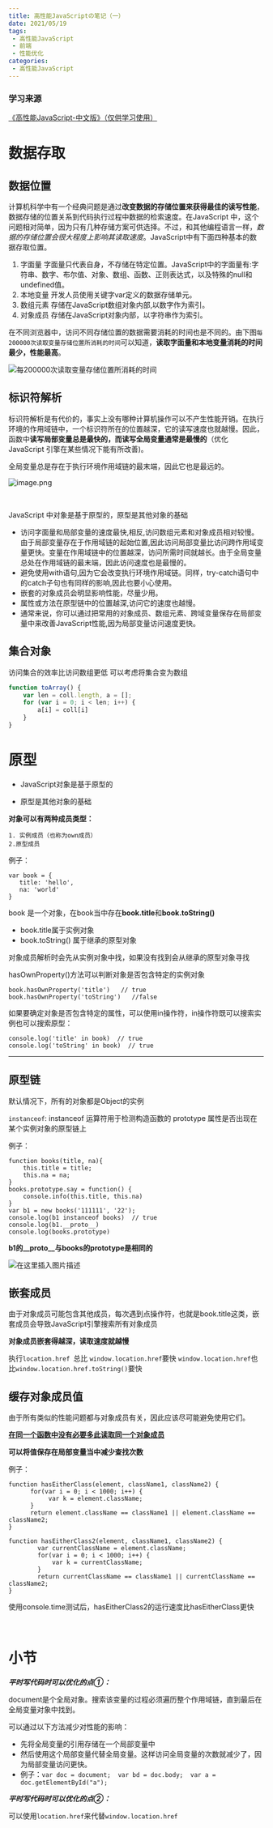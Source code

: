 ```yaml
---
title: 高性能JavaScriptの笔记（一）
date: 2021/05/19
tags:
 - 高性能JavaScript
 - 前端
 - 性能优化
categories:
 - 高性能JavaScript
---
```


### 学习来源
[《高性能JavaScript-中文版》（仅供学习使用）](https://gitee.com/wzcjovand/high_performance_javascript)

# 数据存取

## 数据位置
计算机科学中有一个经典问题是通过**改变数据的存储位置来获得最佳的读写性能**，数据存储的位置关系到代码执行过程中数据的检索速度。在JavaScript 中，这个问题相对简单，因为只有几种存储方案可供选择。不过，和其他编程语言一样，*数据的存储位置会很大程度上影响其读取速度*。JavaScript中有下面四种基本的数据存取位置。

1. 字面量
	字面量只代表自身，不存储在特定位置。JavaScript中的字面量有:字符串、数字、布尔值、对象、数组、函数、正则表达式，以及特殊的null和undefined值。
2. 本地变量
	开发人员使用关键字var定义的数据存储单元。
3. 数组元素
	存储在JavaScript数组对象内部,以数字作为索引。
4. 对象成员
	存储在JavaScript对象内部，以字符串作为索引。
	
在不同浏览器中，访问不同存储位置的数据需要消耗的时间也是不同的。由下图```每200000次读取变量存储位置所消耗的时间```可以知道，**读取字面量和本地变量消耗的时间最少，性能最高**。

![每200000次读取变量存储位置所消耗的时间](https://p3-juejin.byteimg.com/tos-cn-i-k3u1fbpfcp/b8a774378364406aa1a4f817e90892ad~tplv-k3u1fbpfcp-zoom-1.image)

## 标识符解析
标识符解析是有代价的，事实上没有哪种计算机操作可以不产生性能开销。在执行环境的作用域链中，一个标识符所在的位置越深，它的读写速度也就越慢。因此，函数中**读写局部变量总是最快的，而读写全局变量通常是最慢的**（优化JavaScript 引擎在某些情况下能有所改善)。

全局变量总是存在于执行环境作用域链的最末端，因此它也是最远的。


![image.png](https://p9-juejin.byteimg.com/tos-cn-i-k3u1fbpfcp/4740261c5ad645e18550b463f2150540~tplv-k3u1fbpfcp-watermark.image)

<br>

JavaScript 中对象是基于原型的，原型是其他对象的基础

* 访问字面量和局部变量的速度最快,相反,访问数组元素和对象成员相对较慢。由于局部变量存在于作用域链的起始位置,因此访问局部变量比访问跨作用域变量更快。变量在作用域链中的位置越深，访问所需时间就越长。由于全局变量总处在作用域链的最末端，因此访问速度也是最慢的。
 * 避免使用with语句,因为它会改变执行环境作用域链。同样，try-catch语句中的catch子句也有同样的影响,因此也要小心使用。
* 嵌套的对象成员会明显影响性能，尽量少用。
* 属性或方法在原型链中的位置越深,访问它的速度也越慢。
* 通常来说，你可以通过把常用的对象成员、数组元素、跨域变量保存在局部变量中来改善JavaScript性能,因为局部变量访问速度更快。

## 集合对象
访问集合的效率比访问数组更低
可以考虑将集合变为数组

```javascript
function toArray() {
	var len = coll.length, a = [];
	for (var i = 0; i < len; i++) {
		a[i] = coll[i]
	}
}
```

# 原型

* JavaScript对象是基于原型的

* 原型是其他对象的基础

**对象可以有两种成员类型：**
    
    1. 实例成员（也称为own成员） 
    2.原型成员
    
 例子：
 ```
 var book = {
    title: 'hello',
    na: 'world'
 }
 ```
 
 

 book 是一个对象，在book当中存在**book.title**和**book.toString()**
 
* book.title属于实例对象
* book.toString() 属于继承的原型对象

对象成员解析时会先从实例对象中找，如果没有找到会从继承的原型对象寻找

hasOwnProperty()方法可以判断对象是否包含特定的实例对象
```
book.hasOwnProperty('title')   // true
book.hasOwnProperty('toString')   //false
```

如果要确定对象是否包含特定的属性，可以使用in操作符，in操作符既可以搜索实例也可以搜索原型：
```
console.log('title' in book)  // true
console.log('toString' in book)  // true
```

* * *


## 原型链

默认情况下，所有的对象都是Object的实例

`instanceof`: instanceof 运算符用于检测构造函数的 prototype 属性是否出现在某个实例对象的原型链上

例子：
```
function books(title, na){
    this.title = title;
    this.na = na;
}
books.prototype.say = function() {
    console.info(this.title, this.na)
}
var b1 = new books('111111', '22');
console.log(b1 instanceof books)  // true
console.log(b1.__proto__)
console.log(books.prototype)
```
**b1的__proto__与books的prototype是相同的**

![在这里插入图片描述](https://p3-juejin.byteimg.com/tos-cn-i-k3u1fbpfcp/d96bbc3f46d842d6a6bbf6a574253f08~tplv-k3u1fbpfcp-zoom-1.image)



## 嵌套成员

由于对象成员可能包含其他成员，每次遇到点操作符，也就是book.title这类，嵌套成员会导致JavaScript引擎搜索所有对象成员


**对象成员嵌套得越深，读取速度就越慢**

执行`location.href `总比 `window.location.href`要快
`window.location.href`也比`window.location.href.toString()`要快


## 缓存对象成员值

由于所有类似的性能问题都与对象成员有关，因此应该尽可能避免使用它们。

<u>**在同一个函数中没有必要多此读取同一个对象成员**</u>

**可以将值保存在局部变量当中减少查找次数**

例子：
```
function hasEitherClass(element, className1, className2) {
      for(var i = 0; i < 1000; i++) {
           var k = element.className;
      }
      return element.className == className1 || element.className == className2;
} 
```
```
function hasEitherClass2(element, className1, className2) {
        var currentClassName = element.className;
        for(var i = 0; i < 1000; i++) {
            var k = currentClassName;
        }                                
        return currentClassName == className1 || currentClassName == className2;
}
```
使用console.time测试后，hasEitherClass2的运行速度比hasEitherClass更快

<br>

# 小节

***平时写代码时可以优化的点①：***

document是个全局对象。搜索该变量的过程必须遍历整个作用域链，直到最后在全局变量对象中找到。

可以通过以下方法减少对性能的影响：
* 先将全局变量的引用存储在一个局部变量中
* 然后使用这个局部变量代替全局变量。这样访问全局变量的次数就减少了，因为局部变量访问更快。
* 例子：`var doc = document;  var bd = doc.body;  var a = doc.getElementById("a");`

***平时写代码时可以优化的点②：***

可以使用`location.href`来代替`window.location.href`